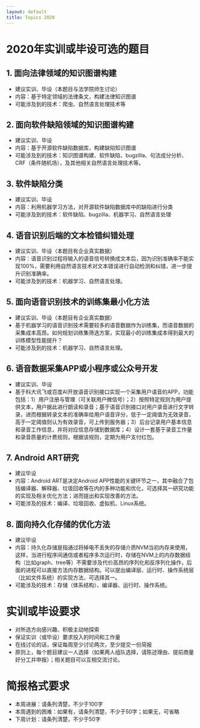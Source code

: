 ```yaml
---
layout: default
title: Topics 2020
---
```


# 2020年实训或毕设可选的题目

## 1. 面向法律领域的知识图谱构建
- 建议实训、毕设（本题目与法学院师生讨论）
- 内容：基于特定领域的法律条文，构建法律知识图谱
- 可能涉及到的技术：爬虫、自然语言处理技术等

## 2. 面向软件缺陷领域的知识图谱构建
- 建议实训、毕设
- 内容：基于开源软件缺陷数据库，构建缺陷知识图谱
- 可能涉及到的技术：知识图谱构建、软件缺陷、bugzilla、句法成分分析、CRF（条件随机场），及其他相关自然语言处理技术等。
  
## 3. 软件缺陷分类
- 建议实训、毕设
- 内容：利用机器学习方法，对开源软件缺陷数据库中的缺陷进行分类
- 可能涉及到的技术：软件缺陷、bugzilla、机器学习、自然语言处理

## 4. 语音识别后端的文本检错纠错处理
- 建议实训、毕设（本题目有企业真实数据）
- 内容：语音识别过程将输入的语音信号转换成文本后，因为识别准确率不能实现100%，需要利用自然语言技术对文本错误进行自动检测和纠错，进一步提升识别准确率。
- 可能涉及到的技术：机器学习、自然语言处理。

## 5. 面向语音识别技术的训练集最小化方法
- 建议实训、毕设（本题目有企业真实数据）
- 基于机器学习的语音识别技术需要较多的语音数据作为训练集，而语音数据的采集成本高昂。如何规划训练集筛选方案，实现最小的训练集成本得到最大的训练模型性能提升？
- 可能涉及到的技术：机器学习、自然语言处理。

## 6. 语音数据采集APP或小程序或公众号开发
- 建议实训、毕设
- 基于科大讯飞或百度AI开放语音识别接口实现一个采集用户语音的APP，功能包括：1）用户注册与管理（可关联用户微信号）；2）按照特定规则为用户提供文本，用户据此进行朗读和录音；基于语音识别接口对用户录音进行文字转录，进而根据转录文本的准确率给用户语音评分，低于一定阈值为无效录音，高于一定阈值则认为有效录音，可上传到服务器；3）后台记录用户基本信息和录音工作信息，并将对应信息存储到数据库；4）设计一套基于录音工作量和录音质量的计费规则，根据该规则，定期为用户支付红包。

## 7. Android ART研究
- 建议毕设
- 内容：Android ART是决定Android APP性能的关键环节之一，其中融合了包括编译器、解释器、垃圾回收等在内的多种功能和优化，可选择其一研究功能的实现及相关优化方法；进而提出和实现改善的方法。
- 可能涉及的技术：编译、垃圾回收、虚拟机、Linux系统。

## 8. 面向持久化存储的优化方法
- 建议毕设
- 内容：持久化存储是指通过将掉电不丢失的存储介质NVM当初内存来使用，这样，当进行程序间通信或者程序多次运行时，存储在NVM上的内存数据结构（比如graph、tree等）不需要涉及代价高昂的序列化和反序列化操作，后面的进程可以直接方法内存数据结构。可以提出编译层、运行时、操作系统层（比如文件系统）的实现方法，可选择其一。
- 可能涉及的技术：存储（体系结构）、编译器、运行时、操作系统。

# 实训或毕设要求
- 对所选方向感兴趣、积极主动地探索
- 保证实训（或毕设）要求投入的时间和工作量
- 在线讨论的话，保证每周至少讨论两次，至少提交一份简报
- 原则上，每个题目建议一人选择（如果两人组队选择，请陈述理由、提前商量好分工并申报）；相关题目可以互相交流讨论。

# 简报格式要求
- 本周进展：请条列清楚，不少于100字
- 本周遇到的困难：如果有，请条列清楚，不少于50字；如果无，可省略
- 下周计划：请条列清楚，不少于50字